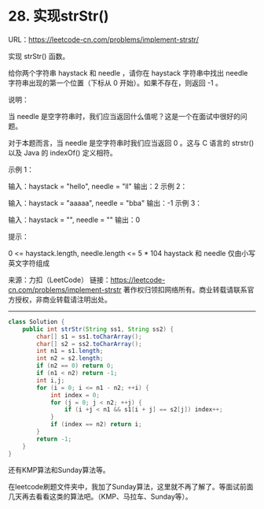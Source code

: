 # 28. 实现strStr()

URL：https://leetcode-cn.com/problems/implement-strstr/

实现 strStr() 函数。

给你两个字符串 haystack 和 needle ，请你在 haystack 字符串中找出 needle 字符串出现的第一个位置（下标从 0 开始）。如果不存在，则返回  -1 。

 

说明：

当 needle 是空字符串时，我们应当返回什么值呢？这是一个在面试中很好的问题。

对于本题而言，当 needle 是空字符串时我们应当返回 0 。这与 C 语言的 strstr() 以及 Java 的 indexOf() 定义相符。

 

示例 1：

输入：haystack = "hello", needle = "ll"
输出：2
示例 2：

输入：haystack = "aaaaa", needle = "bba"
输出：-1
示例 3：

输入：haystack = "", needle = ""
输出：0


提示：

0 <= haystack.length, needle.length <= 5 * 104
haystack 和 needle 仅由小写英文字符组成

来源：力扣（LeetCode）
链接：https://leetcode-cn.com/problems/implement-strstr
著作权归领扣网络所有。商业转载请联系官方授权，非商业转载请注明出处。

---

```java
class Solution {
    public int strStr(String ss1, String ss2) {
        char[] s1 = ss1.toCharArray();
        char[] s2 = ss2.toCharArray();
        int n1 = s1.length;
        int n2 = s2.length;
        if (n2 == 0) return 0;
        if (n1 < n2) return -1;
        int i,j;
        for (i = 0; i <= n1 - n2; ++i) {
            int index = 0;
            for (j = 0; j < n2; ++j) {
                if (i +j < n1 && s1[i + j] == s2[j]) index++;
            }
            if (index == n2) return i;
        }
        return -1;
    }
}
```

还有KMP算法和Sunday算法等。

在leetcode刷题文件夹中，我加了Sunday算法，这里就不再了解了。等面试前面几天再去看看这类的算法吧。（KMP、马拉车、Sunday等）。

